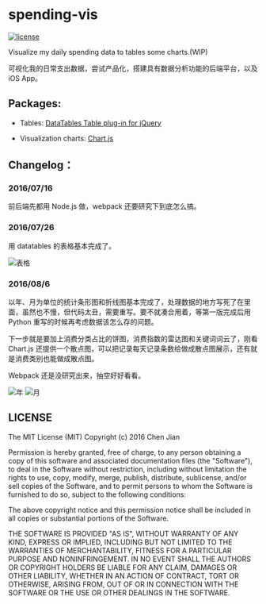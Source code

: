 # spending-vis
[![license](https://img.shields.io/github/license/mashape/apistatus.svg?maxAge=2592000)]()

Visualize my daily spending data to tables some charts.(WIP)

可视化我的日常支出数据，尝试产品化，搭建具有数据分析功能的后端平台，以及 iOS App。

## Packages:

- Tables: [DataTables Table plug-in for jQuery](https://www.datatables.net/)

- Visualization charts: [Chart.js](https://github.com/nnnick/Chart.js)

## Changelog：
### 2016/07/16
前后端先都用 Node.js 做，webpack   还要研究下到底怎么搞。

### 2016/07/26
用 datatables 的表格基本完成了。

![表格](https://cl.ly/2106201F2Y0T/Screen%20Shot%202016-08-06%20at%2020.16.51.png)

### 2016/08/6
以年、月为单位的统计条形图和折线图基本完成了，处理数据的地方写死了在里面，虽然也不慢，但代码太丑，需要重写。要不就凑合用着，等第一版完成后用 Python 重写的时候再考虑数据该怎么存的问题。



下一步就是要加上消费分类占比的饼图，消费指数的雷达图和关键词词云了，刚看Chart.js 还提供一个散点图，可以把记录每天记录条数给做成散点图展示，还有就是消费类别也能做成散点图。



Webpack 还是没研究出来，抽空好好看看。



![年](https://cl.ly/432l2z3c3U35/Screen%20Shot%202016-08-06%20at%2020.17.09.png)
![月](https://cl.ly/2E21112v2U2n/Screen%20Shot%202016-08-06%20at%2020.17.18.png)

## LICENSE

The MIT License (MIT)
Copyright (c) 2016 Chen Jian

Permission is hereby granted, free of charge, to any person obtaining a copy
of this software and associated documentation files (the "Software"), to deal
in the Software without restriction, including without limitation the rights
to use, copy, modify, merge, publish, distribute, sublicense, and/or sell
copies of the Software, and to permit persons to whom the Software is
furnished to do so, subject to the following conditions:

The above copyright notice and this permission notice shall be included in all
copies or substantial portions of the Software.

THE SOFTWARE IS PROVIDED "AS IS", WITHOUT WARRANTY OF ANY KIND,
EXPRESS OR IMPLIED, INCLUDING BUT NOT LIMITED TO THE WARRANTIES OF
MERCHANTABILITY, FITNESS FOR A PARTICULAR PURPOSE AND NONINFRINGEMENT.
IN NO EVENT SHALL THE AUTHORS OR COPYRIGHT HOLDERS BE LIABLE FOR ANY CLAIM,
DAMAGES OR OTHER LIABILITY, WHETHER IN AN ACTION OF CONTRACT, TORT OR
OTHERWISE, ARISING FROM, OUT OF OR IN CONNECTION WITH THE SOFTWARE OR THE USE
OR OTHER DEALINGS IN THE SOFTWARE.


